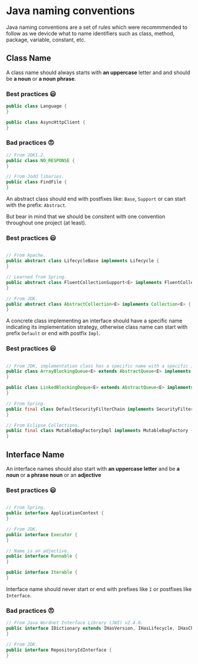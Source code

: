 # Java naming conventions

Java naming conventions are a set of rules which were recommmended to follow as we devicde 
what to name identifiers such as class, method, package, variable, constant, etc.

## Class Name

A class name should always starts with **an uppercase** letter and and should be **a noun** or **a noun phrase**.  

### Best practices :smiley:
```java
public class Language {
}

public class AsyncHttpClient {
}
```

### Bad practices :angry:
```java
// From JDK1.2.
public class NO_RESPONSE {
}

// From Jodd libaries.
public class FindFile {
}

```

An abstract class should end with postfixes like: `Base`, `Support` or can start with the prefix: `Abstract`.

But bear in mind that we should be consitent with one convention throughout one project (at least).

### Best practices :smiley:
```java

// From Apache.
public abstract class LifecycleBase implements Lifecycle {
}

// Learned from Spring.
public abstract class FluentCollectionSupport<E> implements FluentCollection<E> {
}

// From JDK.
public abstract class AbstractCollection<E> implements Collection<E> {
}

```

A concrete class implementing an interface should have a specific name indicating its implementation strategy, otherwise class name can start with prefix `Default` or end with postfix `Impl`.

### Best practices :smiley:

```java

// From JDK, implementation class has a specific name with a specific implementation strategy.
public class ArrayBlockingQueue<E> extends AbstractQueue<E> implements BlockingQueue<E> {
}

public class LinkedBlockingDeque<E> extends AbstractQueue<E> implements BlockingDeque<E> {
}

// From Spring.
public final class DefaultSecurityFilterChain implements SecurityFilterChain {
}

// From Eclipse Collections.
public final class MutableBagFactoryImpl implements MutableBagFactory {
}

```
## Interface Name

An interface names should also start with **an uppercase letter** and be **a noun** or **a phrase noun** or an **adjective**
### Best practices :smiley:

```java

// From Spring.
public interface ApplicationContext {
}

// From JDK.
public interface Executor {
}

// Name is an adjective.
public interface Runnable {
}

public interface Iterable {
}

```

Interface name should never start or end with prefixes like `I` or postfixes like `Interface`.

### Bad practices :angry:

```java
// From Java Wordnet Interface Library (JWI) v2.4.0.
public interface IDictionary extends IHasVersion, IHasLifecycle, IHasCharset {
}

// From JDK.
public interface RepositoryIdInterface {
}
```
